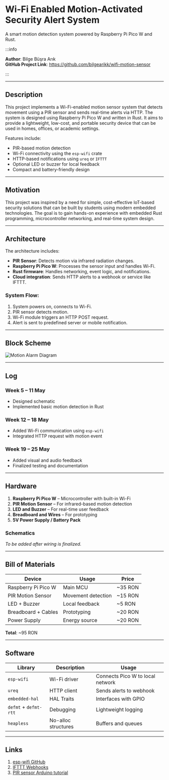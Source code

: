 # Wi-Fi Enabled Motion-Activated Security Alert System

A smart motion detection system powered by Raspberry Pi Pico W and Rust.

:::info

**Author**: Bilge Büşra Arık  
**GitHub Project Link**: https://github.com/bilgearikk/wifi-motion-sensor

:::

---

## Description

This project implements a Wi-Fi-enabled motion sensor system that detects movement using a PIR sensor and sends real-time alerts via HTTP. The system is designed using Raspberry Pi Pico W and written in Rust. It aims to provide a lightweight, low-cost, and portable security device that can be used in homes, offices, or academic settings.

Features include:
- PIR-based motion detection
- Wi-Fi connectivity using the `esp-wifi` crate
- HTTP-based notifications using `ureq` or `IFTTT`
- Optional LED or buzzer for local feedback
- Compact and battery-friendly design

---

## Motivation

This project was inspired by a need for simple, cost-effective IoT-based security solutions that can be built by students using modern embedded technologies. The goal is to gain hands-on experience with embedded Rust programming, microcontroller networking, and real-time system design.

---

## Architecture

The architecture includes:
- **PIR Sensor**: Detects motion via infrared radiation changes.
- **Raspberry Pi Pico W**: Processes the sensor input and handles Wi-Fi.
- **Rust firmware**: Handles networking, event logic, and notifications.
- **Cloud integration**: Sends HTTP alerts to a webhook or service like IFTTT.

### System Flow:
1. System powers on, connects to Wi-Fi.
2. PIR sensor detects motion.
3. Wi-Fi module triggers an HTTP POST request.
4. Alert is sent to predefined server or mobile notification.

---

## Block Scheme

![Motion Alarm Diagram](/img/motion_alarm_diagram.webp)

---

## Log

### Week 5 – 11 May
- Designed schematic
- Implemented basic motion detection in Rust

### Week 12 – 18 May
- Added Wi-Fi communication using `esp-wifi`
- Integrated HTTP request with motion event

### Week 19 – 25 May
- Added visual and audio feedback
- Finalized testing and documentation

---

## Hardware

1. **Raspberry Pi Pico W** – Microcontroller with built-in Wi-Fi  
2. **PIR Motion Sensor** – For infrared-based motion detection  
3. **LED and Buzzer** – For real-time user feedback  
4. **Breadboard and Wires** – For prototyping  
5. **5V Power Supply / Battery Pack**

### Schematics

_To be added after wiring is finalized._

---

## Bill of Materials

| Device | Usage | Price |
|--------|--------|-------|
| Raspberry Pi Pico W | Main MCU | ~35 RON |
| PIR Motion Sensor | Movement detection | ~15 RON |
| LED + Buzzer | Local feedback | ~5 RON |
| Breadboard + Cables | Prototyping | ~20 RON |
| Power Supply | Energy source | ~20 RON |

**Total**: ~95 RON

---

## Software

| Library | Description | Usage |
|--------|-------------|--------|
| `esp-wifi` | Wi-Fi driver | Connects Pico W to local network |
| `ureq` | HTTP client | Sends alerts to webhook |
| `embedded-hal` | HAL Traits | Interfaces with GPIO |
| `defmt` + `defmt-rtt` | Debugging | Lightweight logging |
| `heapless` | No-alloc structures | Buffers and queues |

---

## Links

1. [esp-wifi GitHub](https://github.com/esp-rs/esp-wifi)
2. [IFTTT Webhooks](https://ifttt.com/maker_webhooks)
3. [PIR sensor Arduino tutorial](https://randomnerdtutorials.com/arduino-pir-motion-sensor/)

